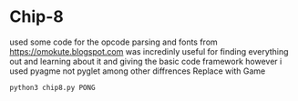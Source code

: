 # Chip-8

used some code for the 
opcode parsing and fonts from https://omokute.blogspot.com was incredinly useful for finding everything out and learning about it and giving the basic code framework however i used pyagme not pyglet among other diffrences
Replace with Game
```bash
python3 chip8.py PONG
```

